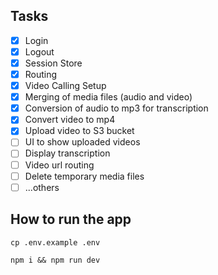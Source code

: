 ## Tasks

- [x] Login
- [x] Logout
- [x] Session Store
- [x] Routing
- [x] Video Calling Setup
- [x] Merging of media files (audio and video)
- [x] Conversion of audio to mp3 for transcription
- [x] Convert video to mp4
- [x] Upload video to S3 bucket
- [ ] UI to show uploaded videos
- [ ] Display transcription
- [ ] Video url routing
- [ ] Delete temporary media files
- [ ] ...others

## How to run the app

`cp .env.example .env`

`npm i && npm run dev`